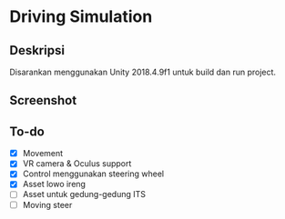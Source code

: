 # Driving Simulation

## Deskripsi
Disarankan menggunakan Unity 2018.4.9f1 untuk build dan run project.

## Screenshot

## To-do
- [x] Movement
- [x] VR camera & Oculus support
- [x] Control menggunakan steering wheel
- [x] Asset lowo ireng
- [ ] Asset untuk gedung-gedung ITS
- [ ] Moving steer
